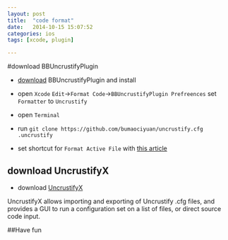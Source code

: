 ```yaml
---
layout: post
title:  "code format"
date:   2014-10-15 15:07:52
categories: ios
tags: [xcode, plugin]

---
```


#download BBUncrustifyPlugin


* [download](https://github.com/benoitsan/BBUncrustifyPlugin-Xcode) BBUncrustifyPlugin and install

* open `Xcode` `Edit`->`Format Code`->`BBUncrustifyPlugin Prefreences` set `Formatter` to `Uncrustify`

* open `Terminal` 

* run `git clone https://github.com/bumaociyuan/uncrustify.cfg .uncrustify`

* set shortcut for `Format Active File` with [this article](http://bumaociyuan.github.io/mac/2014/09/30/custom-keyboard-shortcuts.html)

## download UncrustifyX


* download [UncrustifyX](https://github.com/ryanmaxwell/UncrustifyX/releases/download/0.4.3/UncrustifyX-0.4.3.zip)


UncrustifyX allows importing and exporting of Uncrustify .cfg files, and provides a GUI to run a configuration set on a list of files, or direct source code input.

##Have fun